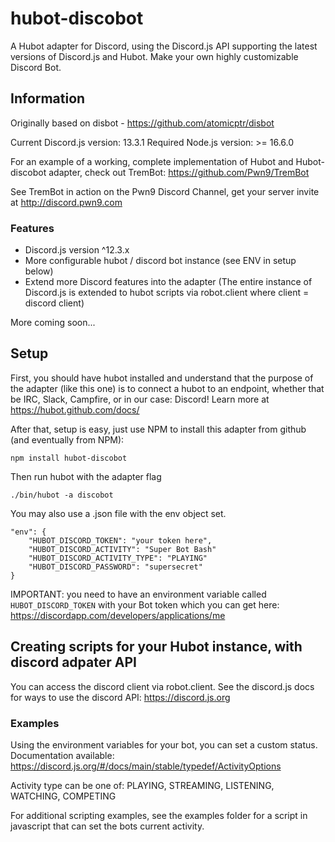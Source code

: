 # hubot-discobot

A Hubot adapter for Discord, using the Discord.js API supporting the latest versions of Discord.js and Hubot. Make your own highly customizable Discord Bot.

## Information

Originally based on disbot - https://github.com/atomicptr/disbot 

Current Discord.js version: 13.3.1
Required Node.js version: >= 16.6.0

For an example of a working, complete implementation of Hubot and Hubot-discobot adapter, check out TremBot: https://github.com/Pwn9/TremBot 

See TremBot in action on the Pwn9 Discord Channel, get your server invite at http://discord.pwn9.com

### Features

* Discord.js version ^12.3.x
* More configurable hubot / discord bot instance (see ENV in setup below)
* Extend more Discord features into the adapter (The entire instance of Discord.js is extended to hubot scripts via robot.client where client = discord client)

More coming soon...

## Setup

First, you should have hubot installed and understand that the purpose of the adapter (like this one) is to connect a hubot to an endpoint, whether that be IRC, Slack, Campfire, or in our case: Discord! Learn more at https://hubot.github.com/docs/

After that, setup is easy, just use NPM to install this adapter from github (and eventually from NPM):

    npm install hubot-discobot
    
Then run hubot with the adapter flag 

    ./bin/hubot -a discobot
    
You may also use a .json file with the env object set.

    "env": {
        "HUBOT_DISCORD_TOKEN": "your token here",
        "HUBOT_DISCORD_ACTIVITY": "Super Bot Bash"
        "HUBOT_DISCORD_ACTIVITY_TYPE": "PLAYING"
        "HUBOT_DISCORD_PASSWORD": "supersecret"
    }

IMPORTANT: you need to have an environment variable called ``HUBOT_DISCORD_TOKEN`` with your Bot token which you can get here: https://discordapp.com/developers/applications/me

## Creating scripts for your Hubot instance, with discord adpater API

You can access the discord client via robot.client. See the discord.js docs for ways to use the discord API: https://discord.js.org


### Examples

Using the environment variables for your bot, you can set a custom status. Documentation available: https://discord.js.org/#/docs/main/stable/typedef/ActivityOptions

Activity type can be one of:  PLAYING, STREAMING, LISTENING, WATCHING, COMPETING

For additional scripting examples, see the examples folder for a script in javascript that can set the bots current activity.
